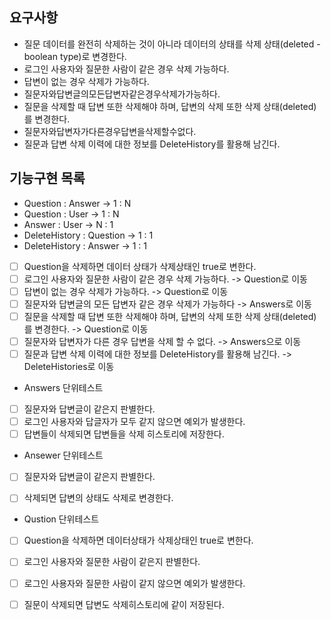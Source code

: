 ## 요구사항 
- 질문 데이터를 완전히 삭제하는 것이 아니라 데이터의 상태를 삭제 상태(deleted - boolean type)로 변경한다.
- 로그인 사용자와 질문한 사람이 같은 경우 삭제 가능하다.
- 답변이 없는 경우 삭제가 가능하다.
- 질문자와답변글의모든답변자같은경우삭제가가능하다.
- 질문을 삭제할 때 답변 또한 삭제해야 하며, 답변의 삭제 또한 삭제 상태(deleted)를 변경한다.
- 질문자와답변자가다른경우답변을삭제할수없다.
- 질문과 답변 삭제 이력에 대한 정보를 DeleteHistory를 활용해 남긴다.

## 기능구현 목록
- Question : Answer  -> 1 : N
- Question : User -> 1 : N
- Answer : User -> N : 1
- DeleteHistory : Question -> 1 : 1 
- DeleteHistory : Answer -> 1 : 1

- [ ] Question을 삭제하면 데이터 상태가 삭제상태인 true로 변한다.
- [ ] 로그인 사용자와 질문한 사람이 같은 경우 삭제 가능하다. -> Question로 이동
- [ ] 답변이 없는 경우 삭제가 가능하다. -> Question로 이동 
- [ ] 질문자와 답변글의 모든 답변자 같은 경우 삭제가 가능하다 -> Answers로 이동 
- [ ] 질문을 삭제할 때 답변 또한 삭제해야 하며, 답변의 삭제 또한 삭제 상태(deleted)를 변경한다. -> Question로 이동
- [ ] 질문자와 답변자가 다른 경우 답변을 삭제 할 수 없다. -> Answers으로 이동
- [ ] 질문과 답변 삭제 이력에 대한 정보를 DeleteHistory를 활용해 남긴다. -> DeleteHistories로 이동 

- Answers 단위테스트
- [ ] 질문자와 답변글이 같은지 판별한다.
- [ ] 로그인 사용자와 답글자가 모두 같지 않으면 예외가 발생한다.
- [ ] 답변들이 삭제되면 답변들을 삭제 히스토리에 저장한다.

- Ansewer 단위테스트
- [ ] 질문자와 답변글이 같은지 판별한다.
- [ ] 삭제되면 답변의 상태도 삭제로 변경한다.


- Qustion 단위테스트
- [ ] Question을 삭제하면 데이터상태가 삭제상태인 true로 변한다.
- [ ] 로그인 사용자와 질문한 사람이 같은지 판별한다.
- [ ] 로그인 사용자와 질문한 사람이 같지 않으면 예외가 발생한다.
- [ ] 질문이 삭제되면 답변도 삭제히스토리에 같이 저장된다.

